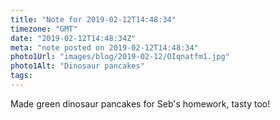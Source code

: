 ```yaml
---
title: "Note for 2019-02-12T14:48:34"
timezone: "GMT"
date: "2019-02-12T14:48:34Z"
meta: "note posted on 2019-02-12T14:48:34"
photo1Url: "images/blog/2019-02-12/OIqnatfm1.jpg"
photo1Alt: "Dinosaur pancakes"
tags:
---
```

Made green dinosaur pancakes for Seb's homework, tasty too!
